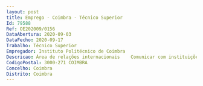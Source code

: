 ```yaml
--- 
layout: post
title: Emprego - Coimbra - Técnico Superior
Id: 79588
Ref: OE202009/0156
DataAbertura: 2020-09-03
DataFecho: 2020-09-17
Trabalho: Técnico Superior
Empregador: Instituto Politécnico de Coimbra
Descricao: Área de relações internacionais    Comunicar com instituições de ensino estrangeiras   Preparar documentação inerente aos processos de mobilidade   Propor celebração de protocolos internacionais   Redigir documentos diversos   Fazer atendimento ao público, receber e encaminhar, prestar esclarecimentos, presencialmente e por email,aos alunos Erasmus e outros estudantes e visitantes estrangeiros, bem como aos alunos, docentes enão docentes que pretendam fazer mobilidades no estrangeiro.  Divulgar candidaturas e informação no âmbito dos programas e atividades do Gabinete de RelaçõesInternacionais.  Participar na organização das diversas mobilidades internacionais, com particular relevo nas mobilidadesErasmus, outgoing e incoming, incluindo a elaboração de processos de equivalências dos outgoing.  Participar na organização de eventos e atividades no âmbito das relações internacionais.  Elaborar contratos financeiros Erasmus e demais documentos formais.  Informar e aconselhar estudantes outgoing a nível de planos de estudos no estrangeiro e de outrosaspetos práticos   Realizar contactos com possíveis entidades acolhedoras para estágio no estrangeiro. Atualizar website das Relações Internacionais. Traduzir documentos internos.  Fluência escrita e falada de línguas em especial da língua inglesa.
CodigoPostal: 3000-271 COIMBRA
Concelho: Coimbra
Distrito: Coimbra
--- 
```

